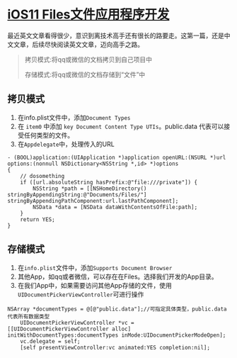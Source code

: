 # [iOS11 Files文件应用程序开发](http://www.cocoachina.com/ios/20190326/26646.html)

最近英文文章看得很少，意识到离技术高手还有很长的路要走。这第一篇，还是中文文章，后续尽快阅读英文文章，迈向高手之路。

> 拷贝模式:将qq或微信的文档拷贝到自己项目中
>
> 存储模式:将qq或微信的文档存储到“文件”中

## 拷贝模式

1. 在info.plist文件中，添加`Document Types`
2. 在 `item0` 中添加 `key Document Content Type UTIs`。public.data 代表可以接受任何类型的文件。
3. 在`Appdelegate`中，处理传入的URL

```
- (BOOL)application:(UIApplication *)application openURL:(NSURL *)url options:(nonnull NSDictionary<NSString *,id> *)options
{
    // dosomething
    if ([url.absoluteString hasPrefix:@"file:///private"]) {
        NSString *path = [[NSHomeDirectory() stringByAppendingString:@"Documents/Files/"] stringByAppendingPathComponent:url.lastPathComponent];
        NSData *data = [NSData dataWithContentsOfFile:path];
    }
    return YES;
}
```

## 存储模式

1. 在`info.plist`文件中，添加`Supports Document Browser`
2. 其他App，如qq或者微信，可以存在在Files。选择我们开发的App目录。
3. 在我们App中，如果需要访问其他App存储的文件，使用`UIDocumentPickerViewController`可进行操作

```
NSArray *documentTypes = @[@"public.data"];//可指定具体类型，public.data代表所有数据类型
    UIDocumentPickerViewController *vc = [[UIDocumentPickerViewController alloc] initWithDocumentTypes:documentTypes inMode:UIDocumentPickerModeOpen];
    vc.delegate = self;
    [self presentViewController:vc animated:YES completion:nil];
```



